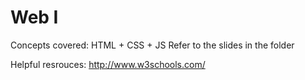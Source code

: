# Web I

Concepts covered: HTML + CSS + JS
Refer to the slides in the folder

Helpful resrouces:
http://www.w3schools.com/
